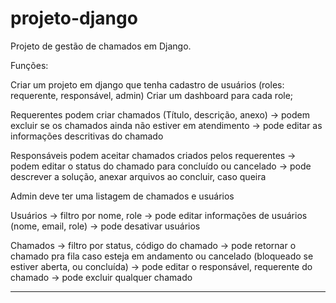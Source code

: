 # projeto-django
Projeto de gestão de chamados em Django.

Funções:

Criar um projeto em django que tenha cadastro de usuários (roles: requerente, responsável, admin)
Criar um dashboard para cada role;

Requerentes podem criar chamados (Título, descrição, anexo)
-> podem excluir se os chamados ainda não estiver em atendimento
-> pode editar as informações descritivas do chamado

Responsáveis podem aceitar chamados criados pelos requerentes
-> podem editar o status do chamado para concluído ou cancelado
-> pode descrever a solução, anexar arquivos ao concluir, caso queira

Admin deve ter uma listagem de chamados e usuários

Usuários 
-> filtro por nome, role
-> pode editar informações de usuários (nome, email, role)
-> pode desativar usuários

Chamados 
-> filtro por status, código do chamado
-> pode retornar o chamado pra fila caso esteja em andamento ou cancelado (bloqueado se estiver aberta, ou concluída)
-> pode editar o responsável, requerente do chamado
-> pode excluir qualquer chamado

------------------------------------------------------------------------------------------------
